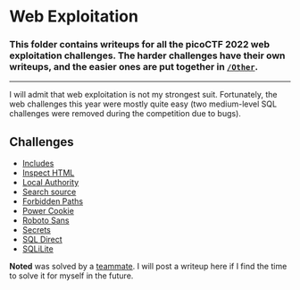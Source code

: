 # Web Exploitation

### This folder contains writeups for all the picoCTF 2022 web exploitation challenges. The harder challenges have their own writeups, and the easier ones are put together in [`/Other`](/Web%20Exploitation/Other/README.md).

---

I will admit that web exploitation is not my strongest suit. Fortunately, the web challenges this year were mostly quite easy (two medium-level SQL challenges were removed during the competition due to bugs).

## Challenges

- [Includes](/Web%20Exploitation/Other/README.md/#includes---100-pts)
- [Inspect HTML](/Web%20Exploitation/Other/README.md/#inspect-html---100-pts)
- [Local Authority](/Web%20Exploitation/Other/README.md/#local-authority---100-pts)
- [Search source](/Web%20Exploitation/Other/README.md/#search-source---100-pts)
- [Forbidden Paths](/Web%20Exploitation/Other/README.md/#forbidden-paths---200-pts)
- [Power Cookie](/Web%20Exploitation/Other/README.md/#power-cookie---200-pts)
- [Roboto Sans](/Web%20Exploitation/Other/README.md/#roboto-sans---200-pts)
- [Secrets](/Web%20Exploitation/Other/README.md/#secrets---200-pts)
- [SQL Direct](/Web%20Exploitation/SQL%20Direct/README.md)
- [SQLiLite](/Web%20Exploitation/SQLiLite/README.md)

**Noted** was solved by a [teammate](https://github.com/nimapourjafar). I will post a writeup here if I find the time to solve it for myself in the future.
